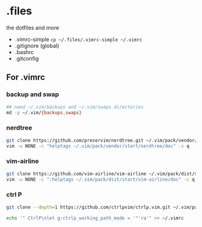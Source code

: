 # .files

the dotfiles and more

- .vimrc-simple `cp ~/.files/.vimrc-simple ~/.vimrc`
- .gitignore (global)
- .bashrc
- .gitconfig

## For .vimrc

### backup and swap

```bash
## need ~/.vim/backups and ~/.vim/swaps directories
md -p ~/.vim/{backups,swaps}
```

### nerdtree

```bash
git clone https://github.com/preservim/nerdtree.git ~/.vim/pack/vendor/start/nerdtree
vim -u NONE -c "helptags ~/.vim/pack/vendor/start/nerdtree/doc" -c q
```

### vim-airline

```bash
git clone https://github.com/vim-airline/vim-airline ~/.vim/pack/dist/start/vim-airline
vim -u NONE -c ":helptags ~/.vim/pack/dist/start/vim-airline/doc" -c q
```

### ctrl P

```bash
git clone --depth=1 https://github.com/ctrlpvim/ctrlp.vim.git ~/.vim/pack/plugins/start/ctrlp

echo '" CtrlP\nlet g:ctrlp_working_path_mode = '"'ra'" >> ~/.vimrc
```
